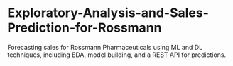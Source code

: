 # Exploratory-Analysis-and-Sales-Prediction-for-Rossmann
Forecasting sales for Rossmann Pharmaceuticals using ML and DL techniques, including EDA, model building, and a REST API for predictions.
